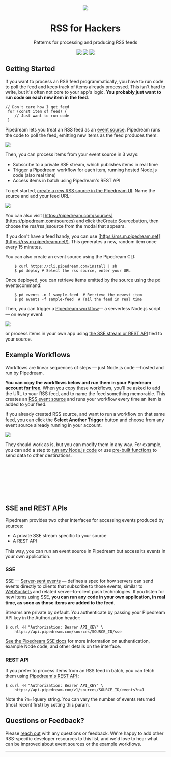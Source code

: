 <div align="center">
<img src="images/rss.png">
<h1>RSS for Hackers</h1>
<p>Patterns for processing and producing RSS feeds</p>
<p>
<img src="images/getting-started-box.jpg">
<img src="images/example-workflows-box.jpg">
<img src="images/sse-rest-api-box.jpg">
</p>
</div>

## Getting Started
If you want to process an RSS feed programmatically, you have to run code to poll the feed and keep track of items already processed. This isn't hard to write, but it's often not core to your app's logic. **You probably just want to run code on each new item in the feed**.
```
// Don't care how I get feed
 for (const item of feed) {
    // Just want to run code
 }
```
Pipedream lets you treat an RSS feed as an [event source](https://docs.pipedream.com/event-sources/). Pipedream runs the code to poll the feed, emitting new items as the feed produces them:

![](images/json-code.jpg)

Then, you can process items from your event source in 3 ways:
* Subscribe to a private SSE stream, which publishes items in real time
* Trigger a Pipedream workflow for each item, running hosted Node.js code (also real time)
* Access items in batch using Pipedream's REST API

To get started, [create a new RSS source in the Pipedream UI](https://pipedream.com/sources?action=create&url=https%3A%2F%2Fgithub.com%2FPipedreamHQ%2Fpipedream%2Fblob%2Fmaster%2Fcomponents%2Frss%2Frss.js&app=none). Name the source and add your feed URL:

![](https://rss.pipedream.com/img/rss-source-in-ui.2832e34f.png)

You can also visit [https://pipedream.com/sources](https://pipedream.com/sources) and click theCreate Sourcebutton, then choose the rss/rss.jssource from the modal that appears.

If you don't have a feed handy, you can use [https://rss.m.pipedream.net](https://rss.m.pipedream.net/). This generates a new, random item once every 15 minutes.

You can also create an event source using the Pipedream CLI:

```composer log
    $ curl https://cli.pipedream.com/install | sh
    $ pd deploy # Select the rss source, enter your URL
```
Once deployed, you can retrieve items emitted by the source using the pd eventscommand:

```composer log
    $ pd events -n 1 sample-feed  # Retrieve the newest item
    $ pd events -f sample-feed  # Tail the feed in real time
```

Then, you can trigger a [Pipedream workflow](https://pipedream.com/new)— a serverless Node.js script — on every event:

![](https://rss.pipedream.com/img/new-workflow-source.9580d516.png)

or process items in your own app using [the SSE stream or REST API](https://rss.pipedream.com/#apis) tied to your source.

## Example Workflows

Workflows are linear sequences of steps — just Node.js code —hosted and run by Pipedream.

**You can copy the workflows below and run them in your Pipedream account [for free](https://docs.pipedream.com/pricing/)**. When you copy these workflows, you'll be asked to add the URL to your RSS feed, and to name the feed something memorable. This creates an [RSS event source](https://rss.pipedream.com/#getting-started) and runs your workflow every time an item is added to your feed. 

If you already created RSS source, and want to run a workflow on that same feed, you can click the **Select Another Trigger** button and choose from any event source already running in your account.

![](https://rss.pipedream.com/img/select-another-trigger.c6bdbbb5.png)

They should work as is, but you can modify them in any way. For example, you can add a step to [run any Node.js code](https://docs.pipedream.com/workflows/steps/code/) or use [pre-built functions](https://docs.pipedream.com/workflows/steps/actions/) to send data to other destinations.

<div>
<a href="https://pipedream.com/@dylburger/rss-to-email-p_NMCqyV/readme"><img src="images/rss-to-email.jpg" alt=""></a>
<a href="https://pipedream.com/@dylan/rss-to-twitter-p_5VCkQ7/readme"><img src="images/rss-to-twitter.jpg" alt=""></a>
</div>

<div>
<a href="https://pipedream.com/@dylburger/rss-aws-sqs-p_D1CDjB/readme"><img src="images/rss-to-aws-sqs.jpg" alt=""></a>
<a href="https://pipedream.com/@dylburger/rss-aws-eventbridge-event-bus-p_JZCk29/readme"><img src="images/rss-to-aws-event-bridge.jpg" alt=""></a>
</div>

<div>
<a href="https://pipedream.com/@dylburger/rss-aws-lambda-p_ZJC9BG/readme"><img src="images/rss-to-aws-lambda.jpg" alt=""></a>
<a href="https://pipedream.com/@dylburger/rss-http-request-p_MOCq8K/readme"><img src="images/rss-to-webhook.jpg" alt=""></a>
</div>

<div>
<a href="https://pipedream.com/@dylburger/rss-slack-p_YyCDyK/readme"><img src="images/rss-to-slack.jpg" alt=""></a>
<a href="https://pipedream.com/@dylburger/rss-discord-p_7NCWrm/readme"><img src="images/rss-to-discord.jpg" alt=""></a>
</div>

<div>
<a href="https://pipedream.com/@dylburger/rss-telegram-p_PACwrm/readme"><img src="images/rss-to-telegram.jpg" alt=""></a>
<a href="https://pipedream.com/@dylburger/rss-to-google-sheets-p_ezCqGG/readme"><img src="images/rss-to-google.jpg" alt=""></a>
</div>

<div>
<a href="https://pipedream.com/@dylburger/generate-an-rss-feed-from-http-post-requests-retrieve-via-get-request-p_n1CrQG/readme"><img src="images/http-to-rss.jpg" alt=""></a>
<a href="https://pipedream.com/@dylburger/rss-to-browserless-to-s3-p_95Cv5z/readme"><img src="images/rss-to-browserless.jpg" alt=""></a>
</div>

## SSE and REST APIs

Pipedream provides two other interfaces for accessing events produced by sources: 

* A private SSE stream specific to your source
* A REST API

This way, you can run an event source in Pipedream but access its events in your own application.

### SSE

SSE — [Server-sent events](https://developer.mozilla.org/en-US/docs/Web/API/Server-sent_events) — defines a spec for how servers can send events directly to clients that subscribe to those events, similar to [WebSockets](https://developer.mozilla.org/en-US/docs/Web/API/WebSockets_API) and related server-to-client push technologies. If you listen for new items using SSE, **you can run any code in your own application, in real time, as soon as those items are added to the feed**.

Streams are private by default. You authenticate by passing your Pipedream API key in the Authorization header:

```composer log
$ curl -H "Authorization: Bearer API_KEY" \
    https://api.pipedream.com/sources/SOURCE_ID/sse
```

[See the Pipedream SSE docs](https://docs.pipedream.com/api/sse) for more information on authentication, example Node code, and other details on the interface.

### REST API

If you prefer to process items from an RSS feed in batch, you can fetch them using [Pipedream's REST API](https://docs.pipedream.com/api/rest/) :

```composer log
$ curl -H "Authorization: Bearer API_KEY" \
    https://api.pipedream.com/v1/sources/SOURCE_ID/events?n=1
```

Note the ?n=1query string. You can vary the number of events returned (most recent first) by setting this param.

## Questions or Feedback?

Please [reach out](https://docs.pipedream.com/support/) with any questions or feedback. We're happy to add other RSS-specific developer resources to this list, and we'd love to hear what can be improved about event sources or the example workflows.

<hr>